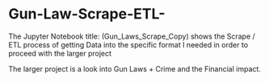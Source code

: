 # Gun-Law-Scrape-ETL-
The Jupyter Notebook title: (Gun_Laws_Scrape_Copy) shows the Scrape / ETL process of getting Data into the specific format I needed in order to proceed with the larger project

The larger project is a look into Gun Laws + Crime and the Financial impact. 
